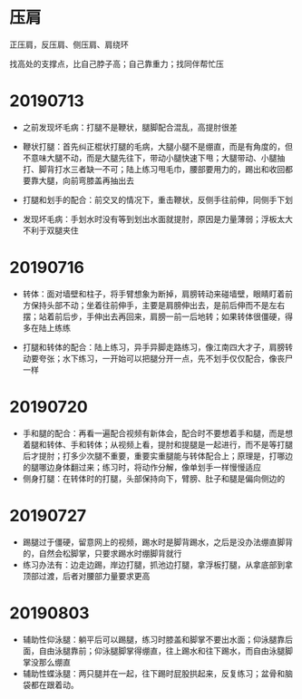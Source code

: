# 压肩

正压肩，反压肩、侧压肩、肩绕环

找高处的支撑点，比自己脖子高；自己靠重力；找同伴帮忙压

# 20190713

- 之前发现坏毛病：打腿不是鞭状，腿脚配合混乱，高提肘很差

- 鞭状打腿：首先纠正棍状打腿的毛病，大腿小腿不是绷直，而是有角度的，但不意味大腿不动，而是大腿先往下，带动小腿快速下甩；大腿带动、小腿抽打、脚背打水三者缺一不可；陆上练习甩毛巾，腰部要用力的，踢出和收回都要靠大腿，向前弯膝盖再抽出去

- 打腿和划手的配合：前交叉的情况下，重击鞭状，反侧手往前伸，同侧手下划

- 发现坏毛病：手划水时没有等到划出水面就提肘，原因是力量薄弱；浮板太大不利于双腿夹住

# 20190716

- 转体：面对墙壁和柱子，将手臂想象为断掉，肩膀转动来碰墙壁，眼睛盯着前方保持头部不动；坐着往前伸手，主要是肩膀伸出去，是前后伸而不是左右摆；站着前后步，手伸出去再回来，肩膀一前一后地转；如果转体很僵硬，得多在陆上练练

- 打腿和转体的配合：陆上练习，异手异脚走路练习，像江南四大才子，肩膀转动要夸张；水下练习，一开始可以把腿分开一点，先不划手仅仅配合，像丧尸一样

# 20190720

- 手和腿的配合：再看一遍配合视频有新体会，配合时不要想着手和腿，而是想着腿和转体、手和转体；从视频上看，提肘和提腿是一起进行，而不是等打腿后才提肘；打多少次腿不重要，重要实重腿能与转体配合上；原理是，打哪边的腿哪边身体翻过来；练习时，将动作分解，像单划手一样慢慢适应
- 侧身打腿：在转体时的打腿，头部保持向下，臂膀、肚子和腿是偏向侧边的

# 20190727

- 踢腿过于僵硬，留意网上的视频，踢水时是脚背踢水，之后是没办法绷直脚背的，自然会松脚掌，只要求踢水时绷脚背就行
- 练习办法有：边走边踢，岸边打腿，抓池边打腿，拿浮板打腿，从拿底部到拿顶部过渡，后者对腰部力量要求更高

# 20190803

- 辅助性仰泳腿：躺平后可以踢腿，练习时膝盖和脚掌不要出水面；仰泳腿靠后面，自由泳腿靠前；仰泳腿脚掌得绷直，往上踢水和往下踢水，而自由泳腿脚掌没那么绷直
- 辅助性蝶泳腿：两只腿并在一起，往下踢时屁股拱起来，反复练习；盆骨和脑袋都在跟着动。